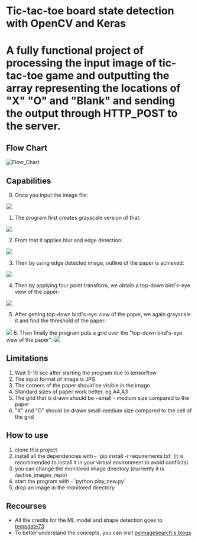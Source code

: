 # Tic-tac-toe board state detection with OpenCV and Keras

# A fully functional project of processing the input image of tic-tac-toe game and outputting the array representing the locations of "X" "O" and "Blank" and sending the output through HTTP_POST to the server. 


## Flow Chart
![Flow_Chart](https://github.com/eltajj18/tic-tac-toe/assets/100543589/fb7e8018-7b36-4df3-9d66-00b81a4f8474)

## Capabilities
0. Once you input the image file:
<img src ="C:\Users\eltac\Desktop\VS_CODE\tic-tac-toe\tic-tac-toe\received_images_TimerCam/received_image2_20240410_205202.jpg"/>

1. The program first creates grayscale version of that:
<img src ="C:\Users\eltac\Desktop\VS_CODE\tic-tac-toe\tic-tac-toe\opencv_images\paper_gray.jpg"/>

2. From that it applies blur and edge detection: 
<img src ="C:\Users\eltac\Desktop\VS_CODE\tic-tac-toe\tic-tac-toe\opencv_images\paper_edged.jpg"/>

3. Then by using edge detected image, outline of the paper is achieved:
<img src ="C:\Users\eltac\Desktop\VS_CODE\tic-tac-toe\tic-tac-toe\opencv_images\paper_outline.jpg"/>

4. Then by applying four point transform, we obtain a top-down bird's-eye view of the paper: 
<img src ="C:\Users\eltac\Desktop\VS_CODE\tic-tac-toe\tic-tac-toe\opencv_images\paper_final.jpg"/>

5. After getting top-down bird's-eye view of the paper, we again grayscale it and find the threshold of the paper: 
<img src ="C:\Users\eltac\Desktop\VS_CODE\tic-tac-toe\tic-tac-toe\opencv_images\thresh_paper.jpg"/>
6. Then finally the program puts a grid over the "top-down bird's-eye view of the paper":
<img src ="C:\Users\eltac\Desktop\VS_CODE\tic-tac-toe\tic-tac-toe\opencv_images\griddy_paper.jpg"/>

## Limitations

1) Wait 5-10 sec after starting the program due to tensorflow
2) The input format of image is JPG
3) The corners of the paper should be visible in the image.
4) Standard sizes of paper work better, eg.A4,A3
5) The grid that is drawn should be ~small - medium size compared to the paper
6) "X" and "O" should be drawn small-medium size compared to the cell of the grid

## How to use

1. clone this project
2. install all the dependencies with - 'pip install -r requirements.txt' (it is recommended to install it in your virtual environment to avoid conflicts)
3. you can change the monitored image directory (currently it is /active_images_repo)
4. start the program with - 'python play_new.py'
5. drop an image in the monitored directory 

## Recourses
- All the credits for the ML model and shape detection goes to <a href = "https://github.com/tempdata73/tic-tac-toe?tab=readme-ov-file">tempdate73</a>
- To better understand the concepts, you can visit <a href="https://pyimagesearch.com/2014/09/01/build-kick-ass-mobile-document-scanner-just-5-minutes/">pyimagesearch's blogs</a>
